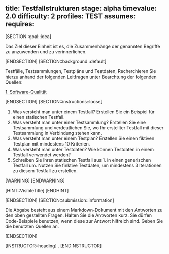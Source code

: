 title: Testfallstrukturen
stage: alpha
timevalue: 2.0
difficulty: 2
profiles: TEST
assumes:
requires:
---
[SECTION::goal::idea]

Das Ziel dieser Einheit ist es, die Zusammenhänge der genannten Begriffe zu anzuwenden und zu verinnerlichen.

[ENDSECTION]
[SECTION::background::default]

Testfälle, Testsammlungen, Testpläne und Testdaten, Recherchieren Sie hierzu anhand der folgenden Leitfragen unter Bearchtung der folgenden Quellen:

[1. Software-Qualität](https://link.springer.com/chapter/10.1007/978-3-540-76323-9_4)

[ENDSECTION]
[SECTION::instructions::loose]

1. Was versteht man unter einem Testfall? Erstellen Sie ein Beispiel für einen statischen Testfall.
2. Was versteht man unter einer Testsammlung? Erstellen Sie eine Testsammlung und verdeutlichen Sie, wo Ihr erstellter Testfall mit dieser Testsammlung in Verbindung stehen kann.
3. Was versteht man unter einem Testplan? Erstellen Sie einen fiktiven Testplan mit mindestens 10 Kriterien.
4. Was versteht man unter Testdaten? Wie können Testdaten in einem Testfall verwendet werden?
5. Schreiben Sie Ihren statischen Testfall aus 1. in einen generischen Testfall um. Nutzen Sie finktive Testdaten, um mindestens 3 Iterationen zu diesem Testfall zu erstellen.

[WARNING]
[ENDWARNING]

[HINT::VisibleTitle]
[ENDHINT]

[ENDSECTION]
[SECTION::submission::information]

Die Abgabe besteht aus einem Markdown-Dokument mit den Antworten zu den oben gestellten Fragen.
Halten Sie die Antworten kurz.
Sie dürfen Code-Beispiele benutzen, wenn diese zur Antwort hilfreich sind.
Geben Sie die benutzten Quellen an.

[ENDSECTION]

[INSTRUCTOR::heading]
.
[ENDINSTRUCTOR]
